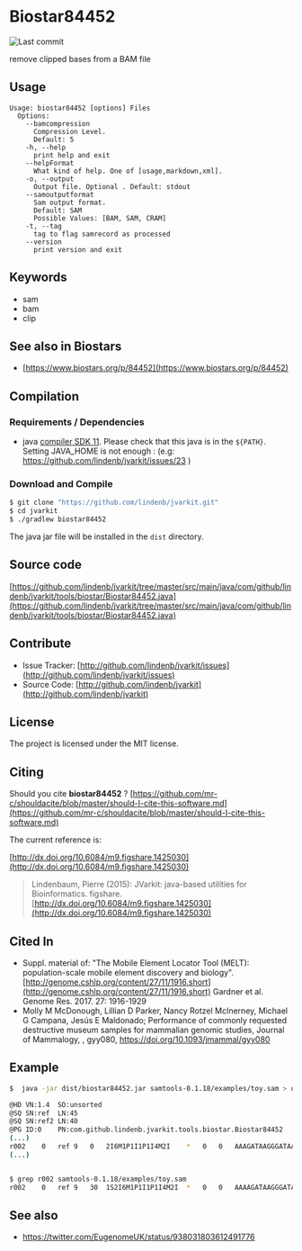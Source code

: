 # Biostar84452

![Last commit](https://img.shields.io/github/last-commit/lindenb/jvarkit.png)

remove clipped bases from a BAM file


## Usage

```
Usage: biostar84452 [options] Files
  Options:
    --bamcompression
      Compression Level.
      Default: 5
    -h, --help
      print help and exit
    --helpFormat
      What kind of help. One of [usage,markdown,xml].
    -o, --output
      Output file. Optional . Default: stdout
    --samoutputformat
      Sam output format.
      Default: SAM
      Possible Values: [BAM, SAM, CRAM]
    -t, --tag
      tag to flag samrecord as processed
    --version
      print version and exit

```


## Keywords

 * sam
 * bam
 * clip



## See also in Biostars

 * [https://www.biostars.org/p/84452](https://www.biostars.org/p/84452)


## Compilation

### Requirements / Dependencies

* java [compiler SDK 11](https://jdk.java.net/11/). Please check that this java is in the `${PATH}`. Setting JAVA_HOME is not enough : (e.g: https://github.com/lindenb/jvarkit/issues/23 )


### Download and Compile

```bash
$ git clone "https://github.com/lindenb/jvarkit.git"
$ cd jvarkit
$ ./gradlew biostar84452
```

The java jar file will be installed in the `dist` directory.

## Source code 

[https://github.com/lindenb/jvarkit/tree/master/src/main/java/com/github/lindenb/jvarkit/tools/biostar/Biostar84452.java](https://github.com/lindenb/jvarkit/tree/master/src/main/java/com/github/lindenb/jvarkit/tools/biostar/Biostar84452.java)


## Contribute

- Issue Tracker: [http://github.com/lindenb/jvarkit/issues](http://github.com/lindenb/jvarkit/issues)
- Source Code: [http://github.com/lindenb/jvarkit](http://github.com/lindenb/jvarkit)

## License

The project is licensed under the MIT license.

## Citing

Should you cite **biostar84452** ? [https://github.com/mr-c/shouldacite/blob/master/should-I-cite-this-software.md](https://github.com/mr-c/shouldacite/blob/master/should-I-cite-this-software.md)

The current reference is:

[http://dx.doi.org/10.6084/m9.figshare.1425030](http://dx.doi.org/10.6084/m9.figshare.1425030)

> Lindenbaum, Pierre (2015): JVarkit: java-based utilities for Bioinformatics. figshare.
> [http://dx.doi.org/10.6084/m9.figshare.1425030](http://dx.doi.org/10.6084/m9.figshare.1425030)


## Cited In

  * Suppl. material of: "The Mobile Element Locator Tool (MELT): population-scale mobile element discovery and biology". [http://genome.cshlp.org/content/27/11/1916.short](http://genome.cshlp.org/content/27/11/1916.short) Gardner et al. Genome Res. 2017. 27: 1916-1929 
  * Molly M McDonough, Lillian D Parker, Nancy Rotzel McInerney, Michael G Campana, Jesús E Maldonado; Performance of commonly requested destructive museum samples for mammalian genomic studies, Journal of Mammalogy, , gyy080, https://doi.org/10.1093/jmammal/gyy080

## Example

```bash
$  java -jar dist/biostar84452.jar samtools-0.1.18/examples/toy.sam > out.sam

@HD	VN:1.4	SO:unsorted
@SQ	SN:ref	LN:45
@SQ	SN:ref2	LN:40
@PG	ID:0	PN:com.github.lindenb.jvarkit.tools.biostar.Biostar84452	VN:b5ebf67dd2926d8a6afadb4d1e36a4959508057f	CL:samtools-0.1.18/examples/toy.sam
(...)
r002	0	ref	9	0	2I6M1P1I1P1I4M2I	*	0	0	AAAGATAAGGGATAAA	*
(...)


$ grep r002 samtools-0.1.18/examples/toy.sam
r002	0	ref	9	30	1S2I6M1P1I1P1I4M2I	*	0	0	AAAAGATAAGGGATAAA	*

```
## See also

* https://twitter.com/EugenomeUK/status/938031803612491776

